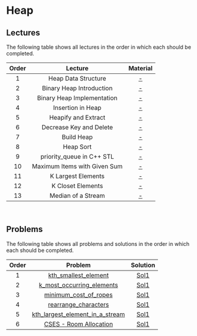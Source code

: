 # Heap

## Lectures

The following table shows all lectures in the order in which each should be completed.

| Order | Lecture | Material |
|:---:|:---:|:---:|
| 1 | Heap Data Structure | [-]() |
| 2 | Binary Heap Introduction | [-]() |
| 3 | Binary Heap Implementation | [-]() |
| 4 | Insertion in Heap| [-]() |
| 5 | Heapify and Extract | [-]() |
| 6 | Decrease Key and Delete | [-]() |
| 7 | Build Heap | [-]() |
| 8 | Heap Sort | [-]() |
| 9 | priority_queue in C++ STL | [-]() |
| 10 | Maximum Items with Given Sum | [-]() |
| 11 | K Largest Elements | [-]() |
| 12 | K Closet Elements | [-]() |
| 13 | Median of a Stream | [-]() |
<br>

## Problems

The following table shows all problems and solutions in the order in which each should be completed.

| Order | Problem | Solution |
|:---:|:---:|:---:|
| 1 | [kth_smallest_element]() | [Sol1]() |
| 2 | [k_most_occurring_elements]() | [Sol1]() |
| 3 | [minimum_cost_of_ropes]() | [Sol1]() |
| 4 | [rearrange_characters]() | [Sol1]() |
| 5 | [kth_largest_element_in_a_stream]() | [Sol1]() |
| 6 | [CSES - Room Allocation](https://cses.fi/problemset/task/1164) | [Sol1]() |
